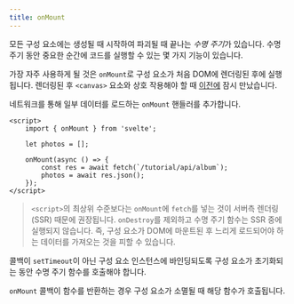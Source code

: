 ```yaml
---
title: onMount
---
```


모든 구성 요소에는 생성될 때 시작하여 파괴될 때 끝나는 *수명 주기*가 있습니다. 수명 주기 동안 중요한 순간에 코드를 실행할 수 있는 몇 가지 기능이 있습니다.

가장 자주 사용하게 될 것은 `onMount`로 구성 요소가 처음 DOM에 렌더링된 후에 실행됩니다. 렌더링된 후 `<canvas>` 요소와 상호 작용해야 할 때 [이전에](/tutorial/bind-this) 잠시 만났습니다.

네트워크를 통해 일부 데이터를 로드하는 `onMount` 핸들러를 추가합니다.

```svelte
<script>
	import { onMount } from 'svelte';

	let photos = [];

	onMount(async () => {
		const res = await fetch(`/tutorial/api/album`);
		photos = await res.json();
	});
</script>
```

> `<script>`의 최상위 수준보다는 `onMount`에 `fetch`를 넣는 것이 서버측 렌더링(SSR) 때문에 권장됩니다. `onDestroy`를 제외하고 수명 주기 함수는 SSR 중에 실행되지 않습니다. 즉, 구성 요소가 DOM에 마운트된 후 느리게 로드되어야 하는 데이터를 가져오는 것을 피할 수 있습니다.

콜백이 `setTimeout`이 아닌 구성 요소 인스턴스에 바인딩되도록 구성 요소가 초기화되는 동안 수명 주기 함수를 호출해야 합니다.

`onMount` 콜백이 함수를 반환하는 경우 구성 요소가 소멸될 때 해당 함수가 호출됩니다.
